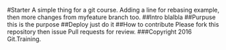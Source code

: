 #Starter
A simple thing for a git course. Adding a line for rebasing example, then more changes from myfeature branch too.
##Intro
blalbla
##Purpuse
this is the purpose
##Deploy
just do it
##How to contribute
Please fork this repository then issue Pull requests for review.
###Copyright
2016 Git.Training.